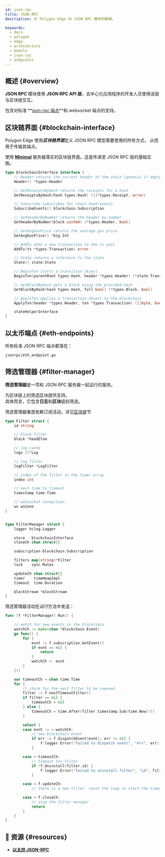 ```yaml
---
id: json-rpc
title: JSON RPC
description: 对 Polygon Edge 的 JSON RPC 模块的解释。

keywords:
  - docs
  - polygon
  - edge
  - architecture
  - module
  - json-rpc
  - endpoints
---
```


## 概述 {#overview}

**JSON RPC** 模块使用 **JSON RPC API 层**，去中心化应用程序的开发人员使用该层与区块链交互。

包含对标准 **[json-rpc 端点](https://eth.wiki/json-rpc/API)**和 websocket
端点的支持。

## 区块链界面 {#blockchain-interface}

Polygon Edge 使用***区块链界面***定义 JSON RPC 模型需要使用的所有方式，
从而用于传输其端点。

使用 **[Minimal](/docs/edge/architecture/modules/minimal)** 服务器落实的区块链界面。这是传递至 JSON RPC 层的基础实施。

````go title="jsonrpc/blockchain.go"
type blockchainInterface interface {
	// Header returns the current header of the chain (genesis if empty)
	Header() *types.Header

	// GetReceiptsByHash returns the receipts for a hash
	GetReceiptsByHash(hash types.Hash) ([]*types.Receipt, error)

	// Subscribe subscribes for chain head events
	SubscribeEvents() blockchain.Subscription

	// GetHeaderByNumber returns the header by number
	GetHeaderByNumber(block uint64) (*types.Header, bool)

	// GetAvgGasPrice returns the average gas price
	GetAvgGasPrice() *big.Int

	// AddTx adds a new transaction to the tx pool
	AddTx(tx *types.Transaction) error

	// State returns a reference to the state
	State() state.State

	// BeginTxn starts a transition object
	BeginTxn(parentRoot types.Hash, header *types.Header) (*state.Transition, error)

	// GetBlockByHash gets a block using the provided hash
	GetBlockByHash(hash types.Hash, full bool) (*types.Block, bool)

	// ApplyTxn applies a transaction object to the blockchain
	ApplyTxn(header *types.Header, txn *types.Transaction) ([]byte, bool, error)

	stateHelperInterface
}
````

## 以太币端点 {#eth-endpoints}

所有标准 JSON RPC 端点都落在：

````bash
jsonrpc/eth_endpoint.go
````

## 筛选管理器 {#filter-manager}

**筛选管理器**是一项和 JSON RPC 服务器一起运行的服务。

为区块链上的筛选区块提供支持。<br />具体而言，它包含**日志**和**区块**级别筛选。

筛选管理器重度依赖订阅活动，详见[区块链](blockchain#blockchain-subscriptions)节

````go title="jsonrpc/filter_manager.go"
type Filter struct {
	id string

	// block filter
	block *headElem

	// log cache
	logs []*Log

	// log filter
	logFilter *LogFilter

	// index of the filter in the timer array
	index int

	// next time to timeout
	timestamp time.Time

	// websocket connection
	ws wsConn
}


type FilterManager struct {
	logger hclog.Logger

	store   blockchainInterface
	closeCh chan struct{}

	subscription blockchain.Subscription

	filters map[string]*Filter
	lock    sync.Mutex

	updateCh chan struct{}
	timer    timeHeapImpl
	timeout  time.Duration

	blockStream *blockStream
}

````

筛选管理器活动在*运行*方法中发送：

````go title="jsonrpc/filter_manager.go"
func (f *FilterManager) Run() {

	// watch for new events in the blockchain
	watchCh := make(chan *blockchain.Event)
	go func() {
		for {
			evnt := f.subscription.GetEvent()
			if evnt == nil {
				return
			}
			watchCh <- evnt
		}
	}()

	var timeoutCh <-chan time.Time
	for {
		// check for the next filter to be removed
		filter := f.nextTimeoutFilter()
		if filter == nil {
			timeoutCh = nil
		} else {
			timeoutCh = time.After(filter.timestamp.Sub(time.Now()))
		}

		select {
		case evnt := <-watchCh:
			// new blockchain event
			if err := f.dispatchEvent(evnt); err != nil {
				f.logger.Error("failed to dispatch event", "err", err)
			}

		case <-timeoutCh:
			// timeout for filter
			if !f.Uninstall(filter.id) {
				f.logger.Error("failed to uninstall filter", "id", filter.id)
			}

		case <-f.updateCh:
			// there is a new filter, reset the loop to start the timeout timer

		case <-f.closeCh:
			// stop the filter manager
			return
		}
	}
}
````

## 📜 资源 {#resources}
* **[以太坊 JSON-RPC](https://eth.wiki/json-rpc/API)**

